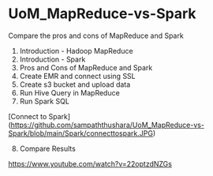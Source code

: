 # UoM_MapReduce-vs-Spark
Compare the pros and cons of MapReduce and Spark

1. Introduction - Hadoop MapReduce
2. Introduction - Spark
3. Pros and Cons of MapReduce and Spark
4. Create EMR and connect using SSL
5. Create s3 bucket and upload data
6. Run Hive Query in MapReduce
7. Run Spark SQL

[Connect to Spark] (https://github.com/sampaththushara/UoM_MapReduce-vs-Spark/blob/main/Spark/connecttospark.JPG)

8. Compare Results


https://www.youtube.com/watch?v=22optzdNZGs
